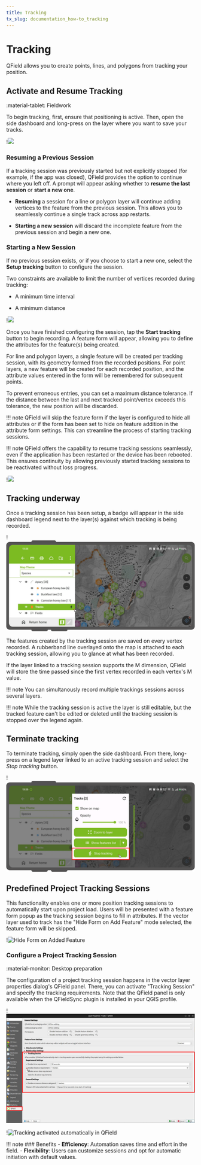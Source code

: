 ```yaml
---
title: Tracking
tx_slug: documentation_how-to_tracking
---
```


# Tracking

QField allows you to create points, lines, and polygons from tracking your position.

## Activate and Resume Tracking

:material-tablet: Fieldwork

To begin tracking, first, ensure that positioning is active.
Then, open the side dashboard and long-press on the layer where you want to save your tracks.

!![](../assets/images/tracking-layer-properties.png,350px)

### Resuming a Previous Session

If a tracking session was previously started but not explicitly stopped (for example, if the app was closed), QField provides the option to continue where you left off. A prompt will appear asking whether to **resume the last session** or **start a new one**.

- **Resuming** a session for a line or polygon layer will continue adding vertices to the feature from the previous session.
This allows you to seamlessly continue a single track across app restarts.

- **Starting a new session** will discard the incomplete feature from the previous session and begin a new one.

### Starting a New Session

If no previous session exists, or if you choose to start a new one, select the **Setup tracking** button to configure the session.

Two constraints are available to limit the number of vertices recorded during tracking:

- A minimum time interval

- A minimum distance

!![](../assets/images/tracking-settings.png,350px)

Once you have finished configuring the session, tap the **Start tracking** button to begin recording.
A feature form will appear, allowing you to define the attributes for the feature(s) being created.

For line and polygon layers, a single feature will be created per tracking session, with its geometry formed from the recorded positions.
For point layers, a new feature will be created for each recorded position, and the attribute values entered in the form will be remembered for subsequent points.

To prevent erroneous entries, you can set a maximum distance tolerance.
If the distance between the last and next tracked point/vertex exceeds this tolerance, the new position will be discarded.

!!! note
    QField will skip the feature form if the layer is configured to hide all attributes or if the form has been set to hide on feature addition in the attribute form settings.
    This can streamline the process of starting tracking sessions.

!!! note
    QField offers the capability to resume tracking sessions seamlessly, even if the application has been restarted or the device has been rebooted. This ensures continuity by allowing previously started tracking sessions to be reactivated without loss progress.

!![](../assets/images/maximum-distance-tolerance.png,350px)

## Tracking underway

Once a tracking session has been setup, a badge will appear in the side dashboard
legend next to the layer(s) against which tracking is being recorded.

!![](../assets/images/tracking-badge.png)

The features created by the tracking session are saved on every vertex recorded.
A rubberband line overlayed onto the map is attached to each tracking session,
allowing you to glance at what has been recorded.

If the layer linked to a tracking session supports the M dimension, QField will store
the time passed since the first vertex recorded in each vertex's M value.

!!! note
    You can simultanously record multiple trackings sessions across several layers.

!!! note
    While the tracking session is active the layer is still editable, but the tracked feature can't be edited or deleted until the tracking session is stopped over the legend again.

## Terminate tracking

To terminate tracking, simply open the side dashboard. From there, long-press
on a legend layer linked to an active tracking session and select the
*Stop tracking* button.

!![](../assets/images/tracking-stop.png)

## Predefined Project Tracking Sessions

This functionality enables one or more position tracking sessions to automatically start upon project load. Users will be presented with a feature form popup as the tracking session begins to fill in attributes. If the vector layer used to track has the "Hide Form on Add Feature" mode selected, the feature form will be skipped.

!![Hide Form on Added Feature](../assets/images/hide-form-on-add-feature.png)

### Configure a Project Tracking Session

:material-monitor: Desktop preparation

The configuration of a project tracking session happens in the vector layer properties dialog's QField panel. There, you can activate "Tracking Session" and specify the tracking requirements. Note that the QField panel is only available when the QFieldSync plugin is installed in your QGIS profile.

!![Activating automatic "Tracking Sessions" in QFieldSync](../assets/images/automatic-tracking-session.png)

!![Tracking activated automatically in QField](../assets/images/qfield-tracking-session.png,350px)

!!! note
    ### Benefits
    - **Efficiency**: Automation saves time and effort in the field.
    - **Flexibility**: Users can customize sessions and opt for automatic initiation with default values.
